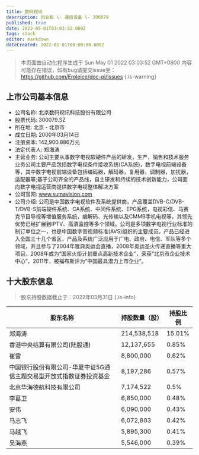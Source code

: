 ```yaml
---
title: 数码视讯
description: 创业板 \- 通信设备 \- 300079
published: true
date: 2022-05-01T03:03:52.000Z
tags: stock
editor: markdown
dateCreated: 2022-01-01T00:00:00.000Z
---
```


> 本页面由自动化程序生成于 Sun May 01 2022 03:03:52 GMT+0800
> 内容可能存在错误，如有bug请提交issue至：https://github.com/Eroleice/doc-pi/issues
{.is-warning}

## 上市公司基本信息
- 公司名称: 北京数码视讯科技股份有限公司
- 股票代码: 300079.SZ
- 所在地: 北京 - 北京市
- 成立日期: 2000年03月14日
- 注册资本: 142,900.886万元
- 法定代表人: 郑海涛
- 主营业务: 公司主要从事数字电视软硬件产品的研发，生产，销售和技术服务业务公司主要产品包括数字电视条件接收系统(CA系统)，数字电视前端设备等，其中数字电视前端设备包括编码器，解码器，复用器，调制器，加扰器，适配器等;基于公司齐全的产品线，自主研发和持续的技术创新能力，公司面向数字电视运营商提供数字电视整体解决方案
- 公司官网: www.sumavision.com
- 公司介绍: 公司是中国数字电视软件及系统提供商，产品覆盖DVB-C/DVB-T/DVB-S前端硬件系统、CA系统、中间件系统、EPG系统，电视彩信、马赛克节目导视等增值服务系统，编解码、光传输以及CMMB手机电视等，其领先优势已经扩展到IPTV、高清监控等多个领域。公司是多项数字电视行业标准的制订单位之一，也是中国数字音视频标准(AVS)组织的主要成员。产品已经进入全国三十几个省区，产品及系统广泛应用于广电、政府、电信、军队等多个领域，并且参与了2004年雅典奥运会直播，2008年奥运圣火传递直播等重大项目。2008年成为“国家火炬计划重点高新技术企业”，荣获“北京市企业技术中心”。2011年，被福布斯评为“中国最具潜力上市企业”。


## 十大股东信息
> 股东持股数据截止于：2022年03月31日
{.is-info}

| 股东名称 | 持股数量（股） | 持股比例 |
| --- | --- | --- |
| 郑海涛 | 214,538,518 | 15.01% |
| 香港中央结算有限公司(陆股通) | 12,137,655 | 0.85% |
| 崔雷 | 8,800,000 | 0.62% |
| 中国银行股份有限公司-华夏中证5G通信主题交易型开放式指数证券投资基金 | 8,197,286 | 0.57% |
| 北京华海德航科技有限公司 | 7,174,522 | 0.5% |
| 李葛卫 | 6,850,000 | 0.48% |
| 安伟 | 6,090,000 | 0.43% |
| 马志飞 | 6,072,803 | 0.42% |
| 马越飞 | 5,895,300 | 0.41% |
| 吴海燕 | 5,546,000 | 0.39% |




